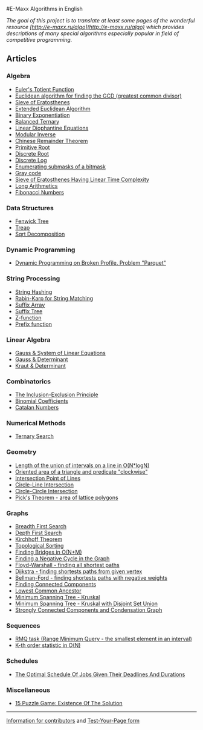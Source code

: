 <!--?title Main Page-->
#E-Maxx Algorithms in English

*The goal of this project is to translate at least some pages of the wonderful resource
[http://e-maxx.ru/algo](http://e-maxx.ru/algo) which provides descriptions of many special algorithms
especially popular in field of competitive programming.*

## Articles

### Algebra
- [Euler's Totient Function](./algebra/phi-function.html)
- [Euclidean algorithm for finding the GCD (greatest common divisor)](./algebra/euclid-algorithm.html)
- [Sieve of Eratosthenes](./algebra/sieve-of-eratosthenes.html)
- [Extended Euclidean Algorithm](./algebra/extended-euclid-algorithm.html)
- [Binary Exponentiation](./algebra/binary-exp.html)
- [Balanced Ternary](./algebra/balanced-ternary.html)
- [Linear Diophantine Equations](./algebra/linear-diophantine-equation.html)
- [Modular Inverse](./algebra/module-inverse.html)
- [Chinese Remainder Theorem](./algebra/chinese-remainder-theorem.html)
- [Primitive Root](./algebra/primitive-root.html)
- [Discrete Root](./algebra/discrete-root.html)
- [Discrete Log](./algebra/discrete-log.html)
- [Enumerating submasks of a bitmask](./algebra/all-submasks.html)
- [Gray code](./algebra/gray-code.html)
- [Sieve of Eratosthenes Having Linear Time Complexity](./algebra/prime-sieve-linear.html)
- [Long Arithmetics](./algebra/big-integer.html)
- [Fibonacci Numbers](./algebra/fibonacci-numbers.html)

### Data Structures
- [Fenwick Tree](./data_structures/fenwick.html)
- [Treap](./data_structures/treap.html)
- [Sqrt Decomposition](./data_structures/sqrt_decomposition.html)

### Dynamic Programming
- [Dynamic Programming on Broken Profile. Problem "Parquet"](./dynamic_programming/profile-dynamics.html)

### String Processing
- [String Hashing](./string/string-hashing.html)
- [Rabin-Karp for String Matching](./string/rabin-karp.html)
- [Suffix Array](./string/suffix-array.html)
- [Suffix Tree](./string/suffix-tree-ukkonen.html)
- [Z-function](./string/z-function.html)
- [Prefix function](./string/prefix-function.html)

### Linear Algebra
- [Gauss & System of Linear Equations](./linear_algebra/linear-system-gauss.html)
- [Gauss & Determinant](./linear_algebra/determinant-gauss.html)
- [Kraut & Determinant](./linear_algebra/determinant-kraut.html)

### Combinatorics
- [The Inclusion-Exclusion Principle](./combinatorics/inclusion-exclusion.html)
- [Binomial Coefficients](./combinatorics/binomial-coefficients.html)
- [Catalan Numbers](./combinatorics/catalan-numbers.html)

### Numerical Methods
- [Ternary Search](./num_methods/ternary_search.html)

### Geometry
- [Length of the union of intervals on a line in O(N\*logN)](./geometry/length-of-segments-union.html)
- [Oriented area of a triangle and predicate "clockwise"](./geometry/oriented-triangle-area.html)
- [Intersection Point of Lines](./geometry/lines-intersection.html)
- [Circle-Line Intersection](./geometry/circle-line-intersection.html)
- [Circle-Circle Intersection](./geometry/circle-circle-intersection.html)
- [Pick's Theorem - area of lattice polygons](./geometry/picks-theorem.html)

### Graphs
- [Breadth First Search](./graph/breadth-first-search.html)
- [Depth First Search](./graph/depth-first-search.html)
- [Kirchhoff Theorem](./graph/kirchhoff-theorem.html)
- [Topological Sorting](./graph/topological-sort.html)
- [Finding Bridges in O(N+M)](./graph/bridge-searching.html)
- [Finding a Negative Cycle in the Graph](./graph/finding-negative-cycle-in-graph.html)
- [Floyd-Warshall - finding all shortest paths](./graph/all-pair-shortest-path-floyd-warshall.html)
- [Dijkstra - finding shortests paths from given vertex](./graph/dijkstra.html)
- [Bellman-Ford - finding shortests paths with negative weights](./graph/bellman_ford.html)
- [Finding Connected Components](./graph/search-for-connected-components.html)
- [Lowest Common Ancestor](./graph/lca.html)
- [Minimum Spanning Tree - Kruskal](./graph/mst_kruskal.html)
- [Minimum Spanning Tree - Kruskal with Disjoint Set Union](./graph/mst_kruskal_with_dsu.html)
- [Strongly Connected Components and Condensation Graph](./graph/strongly-connected-components.html)

### Sequences
- [RMQ task (Range Minimum Query - the smallest element in an interval)](./sequences/rmq.html)
- [K-th order statistic in O(N)](./sequences/k-th.html)

### Schedules
- [The Optimal Schedule Of Jobs Given Their Deadlines And Durations](./schedules/schedule-with-completion-duration.html)

### Miscellaneous
- [15 Puzzle Game: Existence Of The Solution](./others/15-puzzle.html)

---

[Information for contributors](./contrib.html) and [Test-Your-Page form](./test.php)

